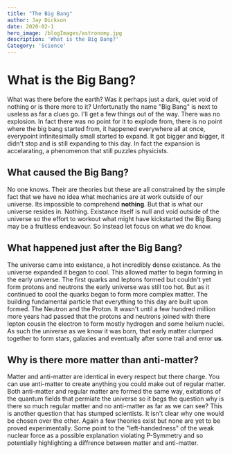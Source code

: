 ```yaml
---
title: "The Big Bang"
author: Jay Dickson
date: 2020-02-1
hero_image: /blogImages/astronomy.jpg
description: 'What is the Big Bang?'
Category: 'Science'
---
```


# What is the Big Bang?

What was there before the earth? Was it perhaps just a dark, quiet void of nothing or is there more to it? Unfortunatly the name "Big Bang" is next to useless as far a clues go. I'll get a few things out of the way. There was no explosion. In fact there was no point for it to explode from, there is no point where the big bang started from, it happened everywhere all at once, everypoint infinitesimally small started to expand. It got bigger and bigger, it didn't stop and is still expanding to this day. In fact the expansion is accelarating, a phenomenon that still puzzles physicists.

## What caused the Big Bang?

No one knows. Their are theories but these are all constrained by the simple fact that we have no idea what mechanics are at work outside of our universe. Its impossible to comprehend **nothing**. But that is what our universe resides in. Nothing. Existance itself is null and void outside of the universe so the effort to workout what might have kickstarted the Big Bang may be a fruitless endeavour. So instead let focus on what we do know.

## What happened just after the Big Bang?

The universe came into existance, a hot incredibly dense existance. As the universe expanded it began to cool. This allowed matter to begin forming in the early universe. The first quarks and leptons formed but couldn't yet form protons and neutrons the early universe was still too hot. But as it continued to cool the quarks began to form more complex matter. The building fundamental particle that everything to this day are built upon formed. The Neutron and the Proton. It wasn't until a few hundred million more years had passed that the protons and neutrons joined with there lepton cousin the electron to form mostly hydrogen and some helium nuclei. As such the universe as we know it was born, that early matter clumped together to form stars, galaxies and eventually after some trail and error **us**.

## Why is there more matter than anti-matter?

Matter and anti-matter are identical in every respect but there charge. You can use anti-matter to create anything you could make out of regular matter. Both anti-matter and regular matter are formed the same way, exitations of the quantum fields that permiate the universe so it begs the question why is there so much regular matter and no anti-matter as far as we can see? This is another question that has stumped scientists. It isn't clear why one would be chosen over the other. Again a few theories exist but none are yet to be proved experimentally. Some point to the "left-handedness" of the weak nuclear force as a possible explanation violating P-Symmetry and so potentially highlighting a diffrence between matter and anti-matter. 



